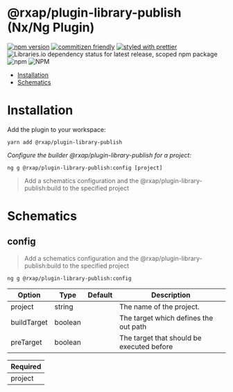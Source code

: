 @rxap/plugin-library-publish (Nx/Ng Plugin)
======

[![npm version](https://img.shields.io/npm/v/@rxap/plugin-library-publish?style=flat-square)](https://www.npmjs.com/package/@rxap/plugin-library-publish)
[![commitizen friendly](https://img.shields.io/badge/commitizen-friendly-brightgreen.svg?style=flat-square)](https://commitizen.github.io/cz-cli/)
[![styled with prettier](https://img.shields.io/badge/styled_with-prettier-ff69b4.svg?style=flat-square)](https://github.com/prettier/prettier)
![Libraries.io dependency status for latest release, scoped npm package](https://img.shields.io/librariesio/release/npm/@rxap/plugin-library-publish)
![npm](https://img.shields.io/npm/dm/@rxap/plugin-library-publish)
![NPM](https://img.shields.io/npm/l/@rxap/plugin-library-publish)

> 

- [Installation](#installation)
- [Schematics](#schematics)

# Installation

Add the plugin to your workspace:

```
yarn add @rxap/plugin-library-publish
```

*Configure the builder @rxap/plugin-library-publish for a project:*

```
ng g @rxap/plugin-library-publish:config [project]
```

> Add a schematics configuration and the @rxap/plugin-library-publish:build to the specified project

# Schematics

## config

> Add a schematics configuration and the @rxap/plugin-library-publish:build to the specified project

```
ng g @rxap/plugin-library-publish:config
```

Option | Type | Default | Description
--- | --- | --- | ---
project | string |  | The name of the project.
buildTarget | boolean |  | The target which defines the out path
preTarget | boolean |  | The target that should be executed before

| Required |
| --- |
| project |

